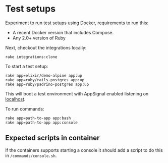 # Test setups

Experiment to run test setups using Docker, requirements to run this:

* A recent Docker version that includes Compose.
* Any 2.0+ version of Ruby

Next, checkout the integrations locally:

```
rake integrations:clone
```

To start a test setup:

```
rake app=elixir/demo-alpine app:up
rake app=ruby/rails-postgres app:up
rake app=ruby/padrino-postgres app:up
```

This will boot a test environment with AppSignal enabled listening on
[localhost](http://localhost:3000).

To run commands:

```
rake app=path-to-app app:bash
rake app=path-to-app app:console
```

## Expected scripts in container

If the containers supports starting a console it should add a script to
do this in `/commands/console.sh`.
